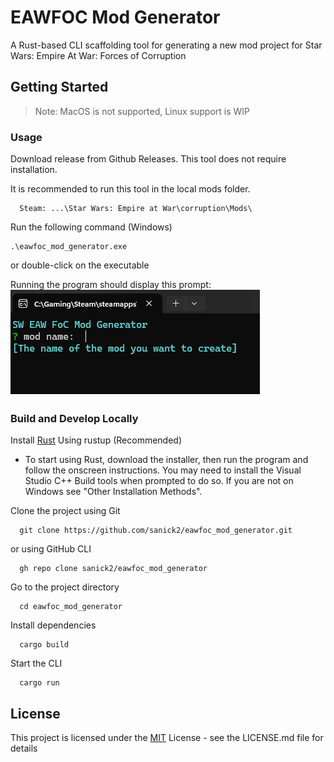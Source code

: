 # EAWFOC Mod Generator

A Rust-based CLI scaffolding tool for generating a new mod project for Star Wars: Empire At War: Forces of Corruption

## Getting Started

>Note: MacOS is not supported, Linux support is WIP

### Usage
Download release from Github Releases. This tool does not require installation.

It is recommended to run this tool in the local mods folder.

```
  Steam: ...\Star Wars: Empire at War\corruption\Mods\
```

Run the following command (Windows)
```shell
.\eawfoc_mod_generator.exe
```
or double-click on the executable

Running the program should display this prompt:
![](./assets/prompt.png)

### Build and Develop Locally

Install [Rust]([https://www.rust-lang.org/tools/install) Using rustup (Recommended)
- To start using Rust, download the installer, then run the program and follow the onscreen instructions. You may need to install the Visual Studio C++ Build tools when prompted to do so. If you are not on Windows see "Other Installation Methods".

Clone the project using Git
```shell
  git clone https://github.com/sanick2/eawfoc_mod_generator.git
```

or using GitHub CLI
```shell
  gh repo clone sanick2/eawfoc_mod_generator
```

Go to the project directory

```shell
  cd eawfoc_mod_generator
```

Install dependencies

```shell
  cargo build
```

Start the CLI

```shell
  cargo run
```


## License

This project is licensed under the [MIT](https://mit-license.org/) License - see the LICENSE.md file for details

